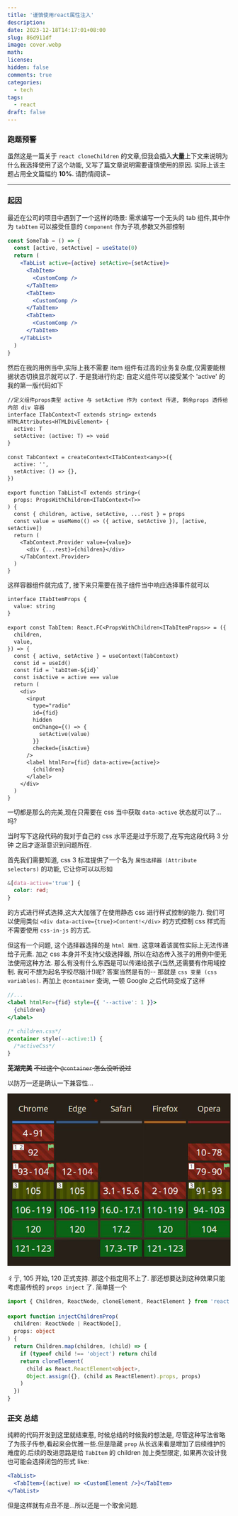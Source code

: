 ```yaml
---
title: '谨慎使用react属性注入'
description:
date: 2023-12-18T14:17:01+08:00
slug: 86d911df
image: cover.webp
math:
license:
hidden: false
comments: true
categories:
  - tech
tags:
  - react
draft: false
---
```


### 跑题预警

虽然这是一篇关于 `react cloneChildren` 的文章,但我会插入**大量**上下文来说明为什么我选择使用了这个功能, 又写了篇文章说明需要谨慎使用的原因. 实际上该主题占用全文篇幅约 **10%**. 请酌情阅读~

---

### 起因

最近在公司的项目中遇到了一个这样的场景: 需求编写一个无头的 tab 组件,其中作为 `tabItem` 可以接受任意的 `Component` 作为子项,参数又外部控制

```jsx
const SomeTab = () => {
  const [active, setActive] = useState(0)
  return (
    <TabList active={active} setActive={setActive}>
      <TabItem>
        <CustomComp />
      </TabItem>
      <TabItem>
        <CustomComp />
      </TabItem>
      <TabItem>
        <CustomComp />
      </TabItem>
    </TabList>
  )
}
```

然后在我的用例当中,实际上我不需要 item 组件有过高的业务复杂度,仅需要能根据状态切换显示就可以了. 于是我进行约定: 自定义组件可以接受某个 'active' 的我的第一版代码如下

```tsx
//定义组件props类型 active 与 setActive 作为 context 传递, 剩余props 透传给内部 div 容器
interface ITabContext<T extends string> extends HTMLAttributes<HTMLDivElement> {
  active: T
  setActive: (active: T) => void
}

const TabContext = createContext<ITabContext<any>>({
  active: '',
  setActive: () => {},
})

export function TabList<T extends string>(
  props: PropsWithChildren<ITabContext<T>>
) {
  const { children, active, setActive, ...rest } = props
  const value = useMemo(() => ({ active, setActive }), [active, setActive])
  return (
    <TabContext.Provider value={value}>
      <div {...rest}>{children}</div>
    </TabContext.Provider>
  )
}
```

这样容器组件就完成了, 接下来只需要在孩子组件当中响应选择事件就可以

```tsx
interface ITabItemProps {
  value: string
}

export const TabItem: React.FC<PropsWithChildren<ITabItemProps>> = ({
  children,
  value,
}) => {
  const { active, setActive } = useContext(TabContext)
  const id = useId()
  const fid = `tabItem-${id}`
  const isActive = active === value
  return (
    <div>
      <input
        type="radio"
        id={fid}
        hidden
        onChange={() => {
          setActive(value)
        }}
        checked={isActive}
      />
      <label htmlFor={fid} data-active={active}>
        {children}
      </label>
    </div>
  )
}
```

一切都是那么的完美,现在只需要在 css 当中获取 `data-active` 状态就可以了...吗?

当时写下这段代码的我对于自己的 css 水平还是过于乐观了,在写完这段代码 3 分钟 之后才逐渐意识到问题所在.

首先我们需要知道, css 3 标准提供了一个名为 `属性选择器 (Attribute selectors)` 的功能, 它让你可以以形如

```css
&[data-active='true'] {
  color: red;
}
```

的方式进行样式选择,这大大加强了在使用静态 css 进行样式控制的能力. 我们可以使用类似 `<div data-active={true}>Content!</div>` 的方式控制 css 样式而不需要使用 `css-in-js` 的方式.

但这有一个问题, 这个选择器选择的是 `html 属性`. 这意味着该属性实际上无法传递给子元素. 加之 css 本身并不支持父级选择器, 所以在动态传入孩子的用例中便无法使用这种方法. 那么有没有什么东西是可以传递给孩子(当然,还需要有作用域控制. 我可不想为起名字绞尽脑汁!)呢? 答案当然是有的-- 那就是 `css 变量 (css variables)`. 再加上 `@container` 查询, 一顿 Google 之后代码变成了这样

```jsx
//...
<label htmlFor={fid} style={{ '--active': 1 }}>
  {children}
</label>
```

```css
/* children.css*/
@container style(--active:1) {
  /*activeCss*/
}
```

**芜湖完美** ~~不过这个 `@container` 怎么没听说过~~

以防万一还是确认一下兼容性...

![蛤?!](caniuse.webp)

彳亍, 105 开始, 120 正式支持. 那这个指定用不上了. 那还想要达到这种效果只能考虑最传统的 `props inject` 了. 简单搓一个

```ts
import { Children, ReactNode, cloneElement, ReactElement } from 'react'

export function injectChildrenProp(
  children: ReactNode | ReactNode[],
  props: object
) {
  return Children.map(children, (child) => {
    if (typeof child !== 'object') return child
    return cloneElement(
      child as React.ReactElement<object>,
      Object.assign({}, (child as ReactElement).props, props)
    )
  })
}
```

### ~~正文~~ 总结

纯粹的代码开发到这里就结束惹, 时候总结的时候我的想法是, 尽管这种写法省略了为孩子传参,看起来会优雅一些.但是隐藏 `prop` 从长远来看是增加了后续维护的难度的.后续的改进思路是给 `TabItem` 的 children 加上类型限定, 如果再次设计我也可能会选择闭包的形式 like:

```jsx
<TabList>
  <TabItem>{(active) => <CustomElement />}</TabItem>
</TabList>
```

但是这样就有点丑不是...所以还是一个取舍问题.
